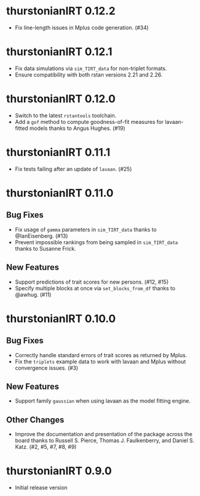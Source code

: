 # thurstonianIRT 0.12.2

* Fix line-length issues in Mplus code generation. (#34)

# thurstonianIRT 0.12.1

* Fix data simulations via `sim_TIRT_data` for non-triplet formats.
* Ensure compatibility with both rstan versions 2.21 and 2.26.

# thurstonianIRT 0.12.0

* Switch to the latest `rstantools` toolchain.
* Add a `gof` method to compute goodness-of-fit measures
for lavaan-fitted models thanks to Angus Hughes. (#19)


# thurstonianIRT 0.11.1

* Fix tests failing after an update of `lavaan`. (#25)


# thurstonianIRT 0.11.0

## Bug Fixes

* Fix usage of `gamma` parameters in `sim_TIRT_data`
thanks to @IanEisenberg. (#13)
* Prevent impossible rankings from being sampled in 
`sim_TIRT_data` thanks to Susanne Frick.

## New Features

* Support predictions of trait scores for new persons. (#12, #15)
* Specify multiple blocks at once via `set_blocks_from_df`
thanks to @awhug. (#11)


# thurstonianIRT 0.10.0

## Bug Fixes

* Correctly handle standard errors of trait scores as returned by Mplus.
* Fix the `triplets` example data to work with lavaan and Mplus without
convergence issues. (#3)

## New Features

* Support family `gaussian` when using lavaan as the model fitting engine.

## Other Changes

* Improve the documentation and presentation of the package across the board 
thanks to Russell S. Pierce, Thomas J. Faulkenberry, and Daniel S. Katz.
(#2, #5, #7, #8, #9)


# thurstonianIRT 0.9.0
  
* Initial release version
